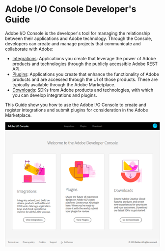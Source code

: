 # Adobe I/O Console Developer's Guide
Adobe I/O Console is the developer's tool for managing the relationship between their applications and Adobe technology. Through the Console, developers can create and manage projects that communicate and collaborate with Adobe:

- [Integrations](integrations.md): Applications you create that leverage the power of Adobe products and technologies through the publicly accessible Adobe REST API.
- [Plugins](plugins.md): Applications you create that enhance the functionality of Adobe products and are accessed through the UI of those products. These are typically available through the Adobe Marketplace.
- [Downloads](downloads.md): SDKs from Adobe products and technologies, with which you can develop integrations and plugins.

This Guide show you how to use the Adobe I/O Console to create and register integrations and submit plugins for consideration in the Adobe Marketplace.

![Adobe I/O Console](img/console_ovw_1.png)
